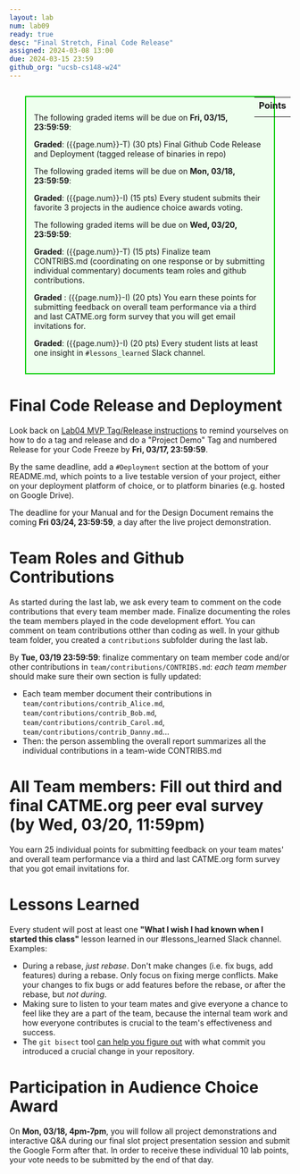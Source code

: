```yaml
---
layout: lab
num: lab09
ready: true
desc: "Final Stretch, Final Code Release"
assigned: 2024-03-08 13:00
due: 2024-03-15 23:59
github_org: "ucsb-cs148-w24"
---
```


<style>
div.grade { margin: 2em; padding: 1em; border: 2px solid #0c0; background-color: #efe; }   
</style>

<div style="float:right; width: auto;">

<table style="margin-top:1em;">
<tr>
   <th>Points</th>
</tr>
<tr>
   <td class="pointCount"></td>
</tr>
</table>

</div>

<div class="grade" markdown="1">

The following graded items will be due on **Fri, 03/15, 23:59:59**: 

**Graded**: ({{page.num}}-T) (30 pts) Final Github Code Release and Deployment (tagged release of binaries in repo) 

The following graded items will be due on **Mon, 03/18, 23:59:59**: 

**Graded**: ({{page.num}}-I) (15 pts) Every student submits their favorite 3 projects in the audience choice awards voting. 

The following graded items will be due on **Wed, 03/20, 23:59:59**: 

**Graded**: ({{page.num}}-T) (15 pts) Finalize team CONTRIBS.md (coordinating on one response or by submitting individual commentary) documents team roles and github contributions.

**Graded** : ({{page.num}}-I) (20 pts) You earn these points for submitting feedback on overall team performance via a third and last CATME.org form survey that you will get email invitations for.

**Graded**: ({{page.num}}-I) (20 pts) Every student lists at least one insight in `#lessons_learned` Slack channel.

</div>



# Final Code Release and Deployment

Look back on [Lab04 MVP Tag/Release instructions](https://ucsb-cs148.github.io/w23/lab/lab04/) to remind yourselves on how to do a tag and release and do a "Project Demo" Tag and numbered Release for your Code Freeze by **Fri, 03/17, 23:59:59**.

By the same deadline, add a `#Deployment` section at the bottom of your README.md, which points to a live testable version of your project, either on your deployment platform of choice, or to platform binaries (e.g. hosted on Google Drive). 

The deadline for your Manual and for the Design Document remains the coming **Fri 03/24, 23:59:59**, a day after the live project demonstration.

# Team Roles and Github Contributions

As started during the last lab, we ask every team to comment on the code contributions that every team member made. Finalize documenting the roles the team members played in the code development effort. You can comment on team contributions otther than coding as well. In your github team folder, you created a `contributions` subfolder during the last lab. 

By **Tue, 03/19 23:59:59**: finalize commentary on team member code and/or other contributions in `team/contributions/CONTRIBS.md`: 
*each team member* should make sure their own section is fully updated:     
  - Each team member document their contributions in `team/contributions/contrib_Alice.md`, `team/contributions/contrib_Bob.md`, `team/contributions/contrib_Carol.md`, `team/contributions/contrib_Danny.md`...
  - Then: the person assembling the overall report summarizes all the individual contributions in a team-wide CONTRIBS.md


# All Team members: Fill out third and final CATME.org peer eval survey (by **Wed, 03/20, 11:59pm**)

You earn 25 individual points for submitting feedback on your team mates' and overall team performance via a third and last CATME.org form survey that you got email invitations for. 


# Lessons Learned 

Every student will post at least one **"What I wish I had known when I started this class"** lesson learned in our #lessons_learned Slack channel. 
Examples: 
* During a rebase, *just rebase*.  Don't make changes (i.e. fix bugs, add features) during a rebase. Only focus on fixing merge conflicts. Make your changes to fix bugs or add features before the rebase, or after the rebase, but *not during*.
* Making sure to listen to your team mates and give everyone a chance to feel like they are a part of the team, because the internal team work and how everyone contributes is crucial to the team's effectiveness and success. 
* The `git bisect` tool [can help you figure out](https://git-scm.com/docs/git-bisect) with what commit you introduced a crucial change in your repository. 


# Participation in Audience Choice Award

On **Mon, 03/18, 4pm-7pm**, you will follow all project demonstrations and interactive Q&A during our final slot project presentation session and submit the Google Form after that.  In order to receive these individual 10 lab points, your vote needs to be submitted by the end of that day.  
